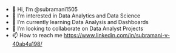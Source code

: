 - 👋 Hi, I’m @subramani1505
- 👀 I’m interested in Data Analytics and Data Science
- 🌱 I’m currently learning Data Analysis and Dashboards 
- 💞️ I’m looking to collaborate on Data Analyst Projects
- 📫 How to reach me https://www.linkedin.com/in/subramani-v-40ab4a198/

<!---
subramani1505/subramani1505 is a ✨ special ✨ repository because its `README.md` (this file) appears on your GitHub profile.
You can click the Preview link to take a look at your changes.
--->

